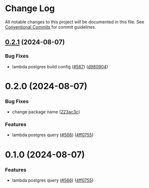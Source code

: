 # Change Log

All notable changes to this project will be documented in this file.
See [Conventional Commits](https://conventionalcommits.org) for commit guidelines.

## [0.2.1](https://github.com/ttoss/ttoss/compare/@ttoss/lambda-postgres-query@0.2.0...@ttoss/lambda-postgres-query@0.2.1) (2024-08-07)

### Bug Fixes

- lambda postgres build config ([#567](https://github.com/ttoss/ttoss/issues/567)) ([d980904](https://github.com/ttoss/ttoss/commit/d9809048e451ea67166e77fd894d8529ecae647f))

# 0.2.0 (2024-08-07)

### Bug Fixes

- change package name ([223ac3c](https://github.com/ttoss/ttoss/commit/223ac3cebe0c047e9a91e464de2151fc06187eee))

### Features

- lambda postgres query ([#566](https://github.com/ttoss/ttoss/issues/566)) ([4ff0755](https://github.com/ttoss/ttoss/commit/4ff075534d651ae6be8b3c5c2c11f7c870d848ff))

# 0.1.0 (2024-08-07)

### Features

- lambda postgres query ([#566](https://github.com/ttoss/ttoss/issues/566)) ([4ff0755](https://github.com/ttoss/ttoss/commit/4ff075534d651ae6be8b3c5c2c11f7c870d848ff))
